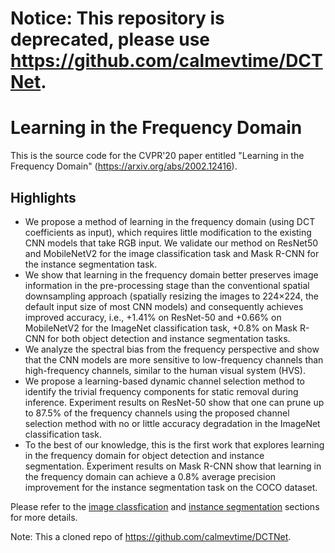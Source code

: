 # Notice: This repository is deprecated, please use https://github.com/calmevtime/DCTNet.

# Learning in the Frequency Domain


This is the source code for the CVPR'20 paper entitled "Learning in the Frequency Domain" (https://arxiv.org/abs/2002.12416).

## Highlights
* We propose a method of learning in the frequency domain (using DCT coefficients as input), which requires little modification to the existing CNN models that take RGB input. We validate our method on ResNet50 and MobileNetV2 for the image classification task and Mask R-CNN for the instance segmentation task.
* We show that learning in the frequency domain better preserves image information in the pre-processing stage than the conventional spatial downsampling approach (spatially resizing the images to 224×224, the default input size of most CNN models) and consequently achieves improved accuracy, i.e., +1.41% on ResNet-50 and +0.66% on MobileNetV2 for the ImageNet classification task, +0.8% on Mask R-CNN for both object detection and instance segmentation tasks.
* We analyze the spectral bias from the frequency perspective and show that the CNN models are more sensitive to low-frequency channels than high-frequency channels, similar to the human visual system (HVS).
* We propose a learning-based dynamic channel selection method to identify the trivial frequency components for static removal during inference. Experiment results on ResNet-50 show that one can prune up to 87.5% of the frequency channels using the proposed channel selection method with no or little accuracy degradation in the ImageNet classification task.
* To the best of our knowledge, this is the first work that explores learning in the frequency domain for object detection and instance segmentation. Experiment results on Mask R-CNN show that learning in the frequency domain can achieve a 0.8% average precision improvement for the instance segmentation task on the COCO dataset.

Please refer to the [image classfication](classification) and [instance segmentation](segmentation) sections for more details.

Note: This a cloned repo of https://github.com/calmevtime/DCTNet.
